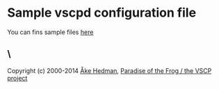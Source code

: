 # Sample vscpd configuration file

 
You can fins sample files [here](https://github.com/grodansparadis/vscp/tree/master/install_files)

\\ 
----
Copyright (c) 2000-2014 [Åke Hedman](mailto/akhe@vscp.org), [Paradise of the Frog / the VSCP project](http://www.grodansparadis.com)
